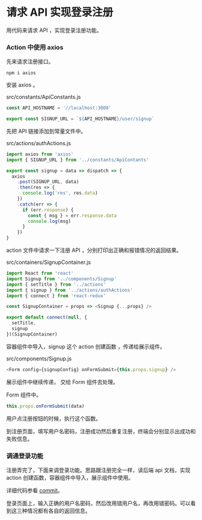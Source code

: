# 请求 API 实现登录注册

用代码来请求 API ，实现登录注册功能。

### Action 中使用 axios

先来请求注册接口。

```
npm i axios
```

安装 axios 。

src/constants/ApiConstants.js

```js
const API_HOSTNAME = '//localhost:3008'

export const SIGNUP_URL = `${API_HOSTNAME}/user/signup`
```

先把 API 链接添加到常量文件中。

src/actions/authActions.js

```js
import axios from 'axios'
import { SIGNUP_URL } from '../constants/ApiContants'

export const signup = data => dispatch => {
  axios
    .post(SIGNUP_URL, data)
    .then(res => {
      console.log('res', res.data)
    })
    .catch(err => {
      if (err.response) {
        const { msg } = err.response.data
        console.log(msg)
      }
    })
}
```

action 文件中请求一下注册 API ，分别打印出正确和报错情况的返回结果。

src/containers/SignupContainer.js

```js
import React from 'react'
import Signup from '../components/Signup'
import { setTitle } from '../actions'
import { signup } from '../actions/authActions'
import { connect } from 'react-redux'

const SignupContainer = props => <Signup {...props} />

export default connect(null, {
  setTitle,
  signup
})(SignupContainer)
```

容器组件中导入，signup 这个 action 创建函数 ，传递给展示组件。

src/components/Signup.js

```js
<Form config={signupConfig} onFormSubmit={this.props.signup} />
```

展示组件中继续传递， 交给 Form 组件去处理。

Form 组件中。

```js
this.props.onFormSubmit(data)
```

用户点注册按钮的时候，执行这个函数。

到注册页面，填写用户名密码，注册成功然后重复注册，终端会分别显示出成功和失败信息。

### 调通登录功能

注册弄完了，下面来调登录功能。思路跟注册完全一样，读后端 api 文档，实现 action 创建函数，容器组件中导入，展示组件中使用。

详细代码参看 [commit](https://github.com/haoqicat/yummy-v2/commit/c62613ded9bbb26a964a203fb3be33b394f3c3a9)。

登录页面上，输入正确的用户名密码，然后改用错用户名，再改用错密码。可以看到这三种情况都有各自的返回信息。
